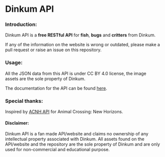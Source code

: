 # Dinkum API

### Introduction:

Dinkum API is a **free RESTful API** for **fish**, **bugs** and **critters** from Dinkum.

If any of the information on the website is wrong or outdated, please make a pull request or raise an issue on this repository.

### Usage:

All the JSON data from this API is under CC BY 4.0 license, the image assets are the sole property of Dinkum.

The documentation for the API can be found [here](https://dinkumapi.com).

### Special thanks:

Inspired by [ACNH API](https://acnhapi.com) for Animal Crossing: New Horizons.

#### Disclaimer: 
Dinkum API is a fan made API/website and claims no ownership of any intellectual property associated with Dinkum. All assets found on the API/website and the repository are the sole property of Dinkum and are only used for non-commercial and educational purpose.
